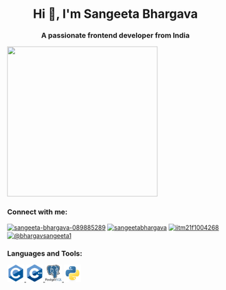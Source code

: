 <h1 align="center">Hi 👋, I'm Sangeeta Bhargava</h1>
<h3 align="center">A passionate frontend developer from India</h3>
<img  src="https://cdn.dribbble.com/users/2131993/screenshots/4948736/thoughtworks-gif_dribbble.gif" width="350" height="350" style="display:inline float:right">

<h3 align="left">Connect with me:</h3>
<p align="left">
<a href="https://linkedin.com/in/sangeeta-bhargava-089885289" target="blank"><img align="center" src="https://raw.githubusercontent.com/rahuldkjain/github-profile-readme-generator/master/src/images/icons/Social/linked-in-alt.svg" alt="sangeeta-bhargava-089885289" height="30" width="40" /></a>
<a href="https://kaggle.com/sangeetabhargava" target="blank"><img align="center" src="https://raw.githubusercontent.com/rahuldkjain/github-profile-readme-generator/master/src/images/icons/Social/kaggle.svg" alt="sangeetabhargava" height="30" width="40" /></a>
<a href="https://www.codechef.com/users/iitm21f1004268" target="blank"><img align="center" src="https://cdn.jsdelivr.net/npm/simple-icons@3.1.0/icons/codechef.svg" alt="iitm21f1004268" height="30" width="40" /></a>
<a href="https://www.hackerrank.com/@bhargavsangeeta1" target="blank"><img align="center" src="https://raw.githubusercontent.com/rahuldkjain/github-profile-readme-generator/master/src/images/icons/Social/hackerrank.svg" alt="@bhargavsangeeta1" height="30" width="40" /></a>
</p>

<h3 align="left">Languages and Tools:</h3>
<p align="left"> <a href="https://www.cprogramming.com/" target="_blank" rel="noreferrer"> <img src="https://raw.githubusercontent.com/devicons/devicon/master/icons/c/c-original.svg" alt="c" width="40" height="40"/> </a> <a href="https://www.w3schools.com/cpp/" target="_blank" rel="noreferrer"> <img src="https://raw.githubusercontent.com/devicons/devicon/master/icons/cplusplus/cplusplus-original.svg" alt="cplusplus" width="40" height="40"/> </a> <a href="https://www.postgresql.org" target="_blank" rel="noreferrer"> <img src="https://raw.githubusercontent.com/devicons/devicon/master/icons/postgresql/postgresql-original-wordmark.svg" alt="postgresql" width="40" height="40"/> </a> <a href="https://www.python.org" target="_blank" rel="noreferrer"> <img src="https://raw.githubusercontent.com/devicons/devicon/master/icons/python/python-original.svg" alt="python" width="40" height="40"/> </a> </p>
